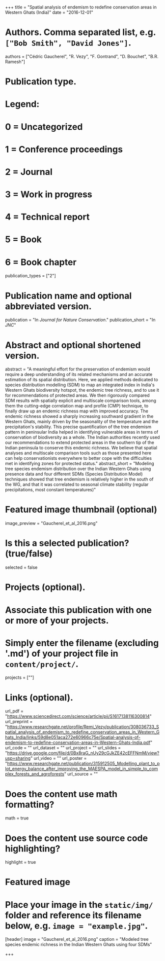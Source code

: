 +++
title = "Spatial analysis of endemism to redefine conservation areas in Western Ghats (India)"
date = "2016-12-01"

# Authors. Comma separated list, e.g. `["Bob Smith", "David Jones"]`.
authors = ["Cédric Gaucherel", "R. Vezy", "F. Gontrand", "D. Bouchet", "B.R. Ramesh"]

# Publication type.
# Legend:
# 0 = Uncategorized
# 1 = Conference proceedings
# 2 = Journal
# 3 = Work in progress
# 4 = Technical report
# 5 = Book
# 6 = Book chapter
publication_types = ["2"]

# Publication name and optional abbreviated version.
publication = "In *Journal for Nature Conservation*."
publication_short = "In *JNC*"

# Abstract and optional shortened version.
abstract = "A meaningful effort for the preservation of endemism would require a deep understanding of its related mechanisms and an accurate estimation of its spatial distribution. Here, we applied methods dedicated to species distribution modelling (SDM) to map an integrated index in India's Western Ghats biodiversity hotspot, the endemic tree richness, and to use it for recommendations of protected areas. We then rigorously compared SDM results with spatially explicit and multiscale comparison tools, among them the cutting-edge correlation map and profile (CMP) technique, to finally draw up an endemic richness map with improved accuracy. The endemic richness showed a sharply increasing southward gradient in the Western Ghats, mainly driven by the seasonality of the temperature and the precipitation's stability. This precise quantification of the tree endemism pattern in peninsular India helped in identifying vulnerable areas in terms of conservation of biodiversity as a whole. The Indian authorities recently used our recommendations to extend protected areas in the southern tip of the Indian peninsula to conserve this endemic richness. We believe that spatial analyses and multiscale comparison tools such as those presented here can help conservationists everywhere to better cope with the difficulties met in identifying zones for protected status."
abstract_short = "Modeling tree species endemism distribution over the Indian Western Ghats using presence data and four different SDMs (Species Distribution Model) techniques showed that tree endemism is relatively higher in the south of the WG, and that it was correlated to seasonal climate stability (regular precipitations, most constant temperatures)"

# Featured image thumbnail (optional)
image_preview = "Gaucherel_et_al_2016.png"

# Is this a selected publication? (true/false)
selected = false

# Projects (optional).
#   Associate this publication with one or more of your projects.
#   Simply enter the filename (excluding '.md') of your project file in `content/project/`.
projects = [""]

# Links (optional).
url_pdf = "https://www.sciencedirect.com/science/article/pii/S1617138116300814"
url_preprint = "https://www.researchgate.net/profile/Remi_Vezy/publication/308036733_Spatial_analysis_of_endemism_to_redefine_conservation_areas_in_Western_Ghats_India/links/59d8e051aca272e60966c75e/Spatial-analysis-of-endemism-to-redefine-conservation-areas-in-Western-Ghats-India.pdf"
url_code = ""
url_dataset = ""
url_project = ""
url_slides = "https://drive.google.com/file/d/0Bx8raG_nUy29cGJkZE42cEFFNmM/view?usp=sharing"
url_video = ""
url_poster = "https://www.researchgate.net/publication/315912505_Modelling_plant_to_plot_energy_balance_after_improving_the_MAESPA_model_in_simple_to_complex_forests_and_agroforests"
url_source = ""

# Does the content use math formatting?
math = true

# Does the content use source code highlighting?
highlight = true

# Featured image
# Place your image in the `static/img/` folder and reference its filename below, e.g. `image = "example.jpg"`.
[header]
image = "Gaucherel_et_al_2016.png"
caption = "Modeled tree species endemic richness in the Indian Western Ghats using four SDMs"

+++
